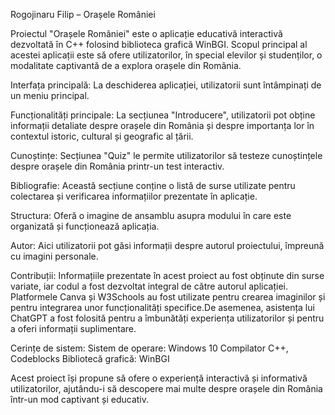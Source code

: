 Rogojinaru Filip – Orașele României

Proiectul "Orașele României" este o aplicație educativă interactivă dezvoltată în C++ folosind 
biblioteca grafică WinBGI. Scopul principal al acestei aplicații este să ofere utilizatorilor, 
în special elevilor și studenților, o modalitate captivantă de a explora orașele din România.

Interfața principală:
La deschiderea aplicației, utilizatorii sunt întâmpinați de un meniu principal.

Funcționalități principale:
La secțiunea "Introducere", utilizatorii pot obține informații detaliate despre orașele din România 
și despre importanța lor în contextul istoric, cultural și geografic al țării.

Cunoștințe:
Secțiunea "Quiz" le permite utilizatorilor să testeze cunoștințele despre orașele din România printr-un
test interactiv.

Bibliografie:
Această secțiune conține o listă de surse utilizate pentru colectarea și verificarea informațiilor 
prezentate în aplicație.

Structura:
Oferă o imagine de ansamblu asupra modului în care este organizată și funcționează aplicația.

Autor:
Aici utilizatorii pot găsi informații despre autorul proiectului, împreună cu imagini personale.

Contribuții:
Informațiile prezentate în acest proiect au fost obținute din surse variate, iar codul a fost dezvoltat 
integral de către autorul aplicației. 
Platformele Canva și W3Schools au fost utilizate pentru crearea 
imaginilor și pentru integrarea unor funcționalități specifice.De asemenea, asistența lui ChatGPT a 
fost folosită pentru a îmbunătăți experiența utilizatorilor și pentru a oferi informații suplimentare.

Cerințe de sistem:
Sistem de operare: Windows 10
Compilator C++, Codeblocks
Bibliotecă grafică: WinBGI

Acest proiect își propune să ofere o experiență interactivă și informativă utilizatorilor, ajutându-i 
să descopere mai multe despre orașele din România într-un mod captivant și educativ.
